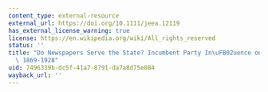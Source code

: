 ```yaml
---
content_type: external-resource
external_url: https://doi.org/10.1111/jeea.12119
has_external_license_warning: true
license: https://en.wikipedia.org/wiki/All_rights_reserved
status: ''
title: "Do Newspapers Serve the State? Incumbent Party In\uFB02uence on the US Press,\
  \ 1869-1928"
uid: 7496339b-dc5f-41a7-8791-da7a8d75e084
wayback_url: ''
---
```

